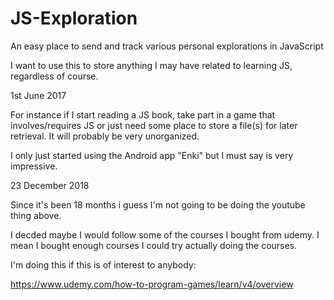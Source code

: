 # JS-Exploration
An easy place to send and track various personal explorations in JavaScript

I want to use this to store anything I may have related to learning JS, regardless of course. 

1st June 2017

For instance if I start reading a JS book, take part in a game that involves/requires JS or just need some place to store a file(s) for later retrieval. 
It will probably be very unorganized.

I only just started using the Android app "Enki" but I must say is very impressive.

23 December 2018

Since it's been 18 months i guess I'm not going to be doing the youtube thing above.

I decded maybe I would follow some of the courses I bought from udemy. I mean I bought enough courses I could try actually doing the courses.

I'm doing this if this is of interest to anybody:

https://www.udemy.com/how-to-program-games/learn/v4/overview

